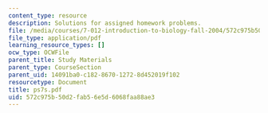 ```yaml
---
content_type: resource
description: Solutions for assigned homework problems.
file: /media/courses/7-012-introduction-to-biology-fall-2004/572c975b50d2fab56e5d6068faa88ae3_ps7s.pdf
file_type: application/pdf
learning_resource_types: []
ocw_type: OCWFile
parent_title: Study Materials
parent_type: CourseSection
parent_uid: 14091ba0-c182-8670-1272-8d452019f102
resourcetype: Document
title: ps7s.pdf
uid: 572c975b-50d2-fab5-6e5d-6068faa88ae3
---
```

